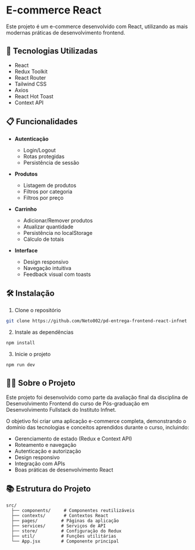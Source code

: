 # E-commerce React

Este projeto é um e-commerce desenvolvido com React, utilizando as mais modernas práticas de desenvolvimento frontend.

## 🚀 Tecnologias Utilizadas

- React
- Redux Toolkit
- React Router
- Tailwind CSS
- Axios
- React Hot Toast
- Context API

## 📋 Funcionalidades

- **Autenticação**

  - Login/Logout
  - Rotas protegidas
  - Persistência de sessão

- **Produtos**

  - Listagem de produtos
  - Filtros por categoria
  - Filtros por preço

- **Carrinho**

  - Adicionar/Remover produtos
  - Atualizar quantidade
  - Persistência no localStorage
  - Cálculo de totais

- **Interface**
  - Design responsivo
  - Navegação intuitiva
  - Feedback visual com toasts

## 🛠️ Instalação

1. Clone o repositório

```bash
git clone https://github.com/Neto002/pd-entrega-frontend-react-infnet
```

2. Instale as dependências

```bash
npm install
```

3. Inicie o projeto

```bash
npm run dev
```

## 👨‍🎓 Sobre o Projeto

Este projeto foi desenvolvido como parte da avaliação final da disciplina de Desenvolvimento Frontend do curso de Pós-graduação em Desenvolvimento Fullstack do Instituto Infnet.

O objetivo foi criar uma aplicação e-commerce completa, demonstrando o domínio das tecnologias e conceitos aprendidos durante o curso, incluindo:

- Gerenciamento de estado (Redux e Context API)
- Roteamento e navegação
- Autenticação e autorização
- Design responsivo
- Integração com APIs
- Boas práticas de desenvolvimento React

## 📚 Estrutura do Projeto

```
src/
  ├── components/     # Componentes reutilizáveis
  ├── contexts/       # Contextos React
  ├── pages/         # Páginas da aplicação
  ├── services/      # Serviços de API
  ├── store/         # Configuração do Redux
  ├── util/          # Funções utilitárias
  └── App.jsx        # Componente principal
```
